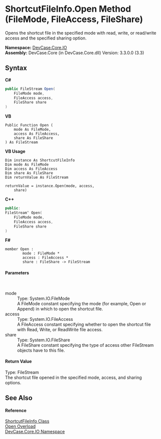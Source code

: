 # ShortcutFileInfo.Open Method (FileMode, FileAccess, FileShare)
 

Opens the shortcut file in the specified mode with read, write, or read/write access and the specified sharing option.

**Namespace:**&nbsp;<a href="N_DevCase_Core_IO">DevCase.Core.IO</a><br />**Assembly:**&nbsp;DevCase.Core (in DevCase.Core.dll) Version: 3.3.0.0 (3.3)

## Syntax

**C#**<br />
``` C#
public FileStream Open(
	FileMode mode,
	FileAccess access,
	FileShare share
)
```

**VB**<br />
``` VB
Public Function Open ( 
	mode As FileMode,
	access As FileAccess,
	share As FileShare
) As FileStream
```

**VB Usage**<br />
``` VB Usage
Dim instance As ShortcutFileInfo
Dim mode As FileMode
Dim access As FileAccess
Dim share As FileShare
Dim returnValue As FileStream

returnValue = instance.Open(mode, access, 
	share)
```

**C++**<br />
``` C++
public:
FileStream^ Open(
	FileMode mode, 
	FileAccess access, 
	FileShare share
)
```

**F#**<br />
``` F#
member Open : 
        mode : FileMode * 
        access : FileAccess * 
        share : FileShare -> FileStream 

```


#### Parameters
&nbsp;<dl><dt>mode</dt><dd>Type: System.IO.FileMode<br />A FileMode constant specifying the mode (for example, Open or Append) in which to open the shortcut file.</dd><dt>access</dt><dd>Type: System.IO.FileAccess<br />A FileAccess constant specifying whether to open the shortcut file with Read, Write, or ReadWrite file access.</dd><dt>share</dt><dd>Type: System.IO.FileShare<br />A FileShare constant specifying the type of access other FileStream objects have to this file.</dd></dl>

#### Return Value
Type: FileStream<br />The shortcut file opened in the specified mode, access, and sharing options.

## See Also


#### Reference
<a href="T_DevCase_Core_IO_ShortcutFileInfo">ShortcutFileInfo Class</a><br /><a href="Overload_DevCase_Core_IO_ShortcutFileInfo_Open">Open Overload</a><br /><a href="N_DevCase_Core_IO">DevCase.Core.IO Namespace</a><br />
